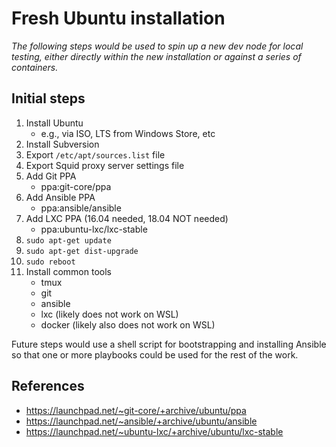 # Fresh Ubuntu installation

*The following steps would be used to spin up a new dev node for local testing,
either directly within the new installation or against a series of containers.*

## Initial steps

1. Install Ubuntu
    - e.g., via ISO, LTS from Windows Store, etc
1. Install Subversion
1. Export `/etc/apt/sources.list` file
1. Export Squid proxy server settings file
1. Add Git PPA
    - ppa:git-core/ppa
1. Add Ansible PPA
    - ppa:ansible/ansible
1. Add LXC PPA (16.04 needed, 18.04 NOT needed)
    - ppa:ubuntu-lxc/lxc-stable
1. `sudo apt-get update`
1. `sudo apt-get dist-upgrade`
1. `sudo reboot`
1. Install common tools
    - tmux
    - git
    - ansible
    - lxc (likely does not work on WSL)
    - docker (likely also does not work on WSL)

Future steps would use a shell script for bootstrapping and installing Ansible
so that one or more playbooks could be used for the rest of the work.

## References

- <https://launchpad.net/~git-core/+archive/ubuntu/ppa>
- <https://launchpad.net/~ansible/+archive/ubuntu/ansible>
- <https://launchpad.net/~ubuntu-lxc/+archive/ubuntu/lxc-stable>
